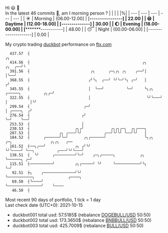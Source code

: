 Hi :smiley: :wave:  
In the latest 46 commits :bug:, am I morning person ? 
| | | | |%|
| --- | --- | --- | --- | --- |
| :sunny: | Morning | (06.00-12.00] | [****----------------] | 22.00 |
| :satisfied: | Daytime | (12.00-18.00] | [******--------------] | 30.00 |
| :moon: | Evening | (18.00-00.00] | [*********-----------] | 48.00 |
| :sleeping: | Night | (00.00-06.00] | [--------------------] | 0.00 |

My crypto trading [duckbot](https://github.com/jojoee/duckbot) performance on [ftx.com](https://ftx.com/#a=13144711)
```
  437.57  ┤                                                                                       ╭╮
  414.56  ┤                                                  ╭╮                            ╭╮  ╭──╯╰
  391.56  ┤                           ╭╮      ╭─╮╭╮ ╭╮    ╭──╯│                            │╰──╯
  368.55  ┤                          ╭╯╰╮  ╭──╯ ╰╯╰─╯╰╮ ╭─╯   │                           ╭╯
  345.55  ┤                          │  ╰──╯          ╰─╯     ╰╮╭╮   ╭─────╮          ╭╮╭─╯
  322.55  ┤                          │                         ╰╯╰───╯     │          │╰╯
  299.54  ┤                        ╭─╯                                     │ ╭────╮  ╭╯
  276.54  ┤                       ╭╯                                       ╰─╯    ╰──╯
  253.53  ┤                       │
  230.53  ┤                    ╭╮╭╯            ╭╮╭╮╭─╮  ╭╮╭───╮
  207.53  ┤             ╭╮ ╭───╯╰╯          ╭──╯╰╯╰╯ ╰──╯╰╯   │
  184.52  ┤      ╭──────╯╰─╯       ╭╮╭──────╯                 ╰╮╭╮    ╭─╮                 ╭╮╭╮   ╭──
  161.52  ┤──╮╭──╯             ╭╮ ╭╯╰╯                         ╰╯╰────╯ ╰──╮          ╭───╯╰╯╰───╯
  138.51  ┤  ╰╯      ╭─────────╯╰─╯    ╭─╮╭─────╮           ╭╮             ╰──────╮ ╭─╯
  115.51  ┤──────────╯         ╭╮╭─────╯ ╰╯     ╰───────────╯╰╮                   ╰─╯
   92.51  ┼╮    ╭──────────────╯╰╯                            ╰───────────╮               ╭────╮
   69.50  ┤╰────╯                                                         ╰───────────────╯    ╰────
   46.50  ┤
```
Most recent 90 days of portfolio, 1 tick = 1 day<br />
Last check date (UTC+0): 2021-10-15
- duckbot001 total usd: 57.5185$ (rebalance [DOGEBULL/USD](https://ftx.com/trade/DOGEBULL/USD#a=13144711) 50:50)
- duckbot002 total usd: 173.3650$ (rebalance [BNBBULL/USD](https://ftx.com/trade/BNBBULL/USD#a=13144711) 50:50)
- duckbot003 total usd: 425.7009$ (rebalance [BULL/USD](https://ftx.com/trade/BULL/USD#a=13144711) 50:50)

